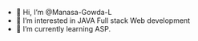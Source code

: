 - 👋 Hi, I’m @Manasa-Gowda-L
- 👀 I’m interested in JAVA Full stack Web development 
- 🌱 I’m currently learning ASP.
<!---
Manasa-Gowda-L/Manasa-Gowda-L is a ✨ special ✨ repository because its `README.md` (this file) appears on your GitHub profile.
You can click the Preview link to take a look at your changes.
--->
